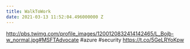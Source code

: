 ```yaml
---
title: WalkToWork
date: 2021-03-13 11:52:04.496000000 Z
---
```


 http://pbs.twimg.com/profile_images/1200120832414142465/L_Bojb-w_normal.jpg#MSFTAdvocate #azure #security https://t.co/5GeLRYoKpw